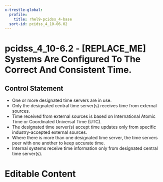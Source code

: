 ```yaml
---
x-trestle-global:
  profile:
    title: rhel9-pcidss_4-base
  sort-id: pcidss_4_10-06.02
---
```


# pcidss_4_10-6.2 - \[REPLACE_ME\] Systems Are Configured To The Correct And Consistent Time.

## Control Statement

- One or more designated time servers are in use.
- Only the designated central time server(s) receives time from external sources.
- Time received from external sources is based on International Atomic Time or Coordinated
  Universal Time (UTC).
- The designated time server(s) accept time updates only from specific industry-accepted
  external sources.
- Where there is more than one designated time server, the time servers peer with one
  another to keep accurate time.
- Internal systems receive time information only from designated central time server(s).

# Editable Content

<!-- Make additions and edits below -->
<!-- The above represents the contents of the control as received by the profile, prior to additions. -->
<!-- If the profile makes additions to the control, they will appear below. -->
<!-- The above markdown may not be edited but you may edit the content below, and/or introduce new additions to be made by the profile. -->
<!-- If there is a yaml header at the top, parameter values may be edited. Use --set-parameters to incorporate the changes during assembly. -->
<!-- The content here will then replace what is in the profile for this control, after running profile-assemble. -->
<!-- The current profile has no added parts for this control, but you may add new ones here. -->
<!-- Each addition must have a heading either of the form ## Control my_addition_name -->
<!-- or ## Part a. (where the a. refers to one of the control statement labels.) -->
<!-- "## Control" parts are new parts added after the statement part. -->
<!-- "## Part" parts are new parts added into the top-level statement part with that label. -->
<!-- Subparts may be added with nested hash levels of the form ### My Subpart Name -->
<!-- underneath the parent ## Control or ## Part being added -->
<!-- See https://oscal-compass.github.io/compliance-trestle/tutorials/ssp_profile_catalog_authoring/ssp_profile_catalog_authoring for guidance. -->
